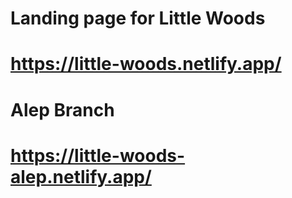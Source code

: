 # Landing page for Little Woods
# https://little-woods.netlify.app/
# Alep Branch
# https://little-woods-alep.netlify.app/
